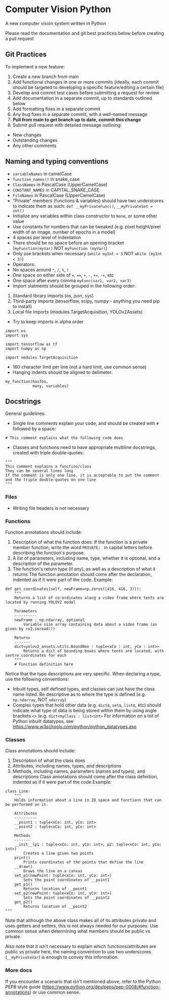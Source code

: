# Computer Vision Python

A new computer vision system written in Python

Please read the documentation and git best practices below before creating a pull request

## Git Practices
To implement a new feature:
1. Create a new branch from main
2. Add functional changes in one or more commits (ideally, each commit should be targeted to developing a specific feature/editing a certain file)
3. Develop and commit test cases before submitting a request for review
4. Add documentation in a separate commit, up to standards outlined below
5. Add formatting fixes in a separate commit
6. Any bug fixes in a separate commit, with a well-named message
7. **Pull from main to get branch up to date, commit this change**
8. Submit pull request with detailed message outlining:
  * New changes
  * Outstanding changes
  * Any other comments

## Naming and typing conventions
* `variableNames` in camelCase
* `function_names()` in snake_case
* `ClassNames` in PascalCase (UpperCamelCase)
* `CONSTANT_NAMES` in CAPITAL_SNAKE_CASE
* `FileNames` in PascalCase (UpperCamelCase)
* "Private" members (functions & variables) should have two underscores to indicate them as such: `def __myPrivateFunc()`, `__myPrivateSet = set()`
* Initialize any variables within class constructor to `None`, or some other value
* Use constants for numbers that can be tweaked (e.g. pixel height/pixel width of an image, number of epochs in a model)
* 4 spaces per level of indentation
* There should be no space before an opening bracket (`myFunction(myVar)` NOT `myFunction (myVar)`)
* Only use brackets when necessary (`while myInt < 3` NOT `while (myInt < 3)`)
* Operators:
* No spaces around `*`, `/`, `%`, `!`
* One space on either side of `=`, `==`, `+`, `-`, `+=`, `-=`, etc
* One space after every comma `myFunc(var1, var2, var3)`
* Import statments should be grouped in the following order:
1. Standard library imports (os, json, sys)
2. Third-party imports (tensorflow, scipy, numpy - anything you need pip to install)
3. Local file imports (modules.TargetAcquisition, YOLOv2Assets)
* Try to keep imports in alpha order
```
import os
import sys

import tensorflow as tf
import numpy as np

import modules.TargetAcquisition
```
* 160 character limit per line (not a hard limit, use common sense)
* Hanging indents should be aligned to delimeter:
```
my_function(hasToo,
            many, variables)
```

## Docstrings
General guidelines:
* Single line comments explain your code, and should be created with `#` followed by a space:
```
# This comment explains what the following code does
```
* Classes and functions need to have appropriate multiline docstrings, created with triple double-quotes:
```
"""
This comment explains a function/class
They can be several lines long
If the comment is only one line, it is acceptable to put the comment and the triple double-quotes on one line
"""
```

### Files
* Writing file headers is not necessary

### Functions
Function annotations should include:
1. Description of what the function does. If the function is a private member function, write the word `PRIVATE: ` in capital letters before describing the function's purpose.
2. A list of parameters, including name, type, whether it is optional, and a description of the parameter.
3. The function's return type (if any), as well as a description of what it returns
The function annotation should come after the declaration, indented as if it were part of the code.
Example:
```
def get_coordinates(self, newFrame=np.zeros((416, 416, 3))):
    """
    Returns a list of co-ordinates along a video frame where tents are located by running YOLOV2 model
    
    Parameters
    ----------
    newFrame : np.ndarray, optional
        Variable size array containing data about a video frame (as given by cv2.imread())

    Returns
    -------
    dict<yolov2_assets.utils.BoundBox : tuple<xCo : int, yCo : int>>
        Returns a dict of bounding boxes where tents are located, with centre coordinates for each
    """
    # Function definition here
```
Notice that the type descriptions are very specific. When declaring a type, use the following conventions:
* Inbuilt types, self defined types, and classes can just have the class name listed. Be descriptive as to where the type is defined (e.g. `np.ndarray`, NOT `ndarray`)
* Complex types that hold other data (e.g. `dict`s, `set`s, `list`s, etc) should indicate what type of data is being stored within them by using angle brackets `<>` (e.g. `dict<myClass : list<int>`
For information on a list of Python inbuilt datatypes, see https://www.w3schools.com/python/python_datatypes.asp

### Classes
Class annotations should include:
1. Description of what the class does
2. Attributes, including names, types, and descriptions
3. Methods, including names, parameters (names and types), and descriptions
Class annotations should come after the class definition, indented as if it were part of the code
Example:
```
class Line:
    """
    Holds information about a line in 2D space and functions that can be performed on it.
    
    Attributes
    ----------
    __point1 : tuple<xCo: int, yCo: int>
    __point2 : tuple<xCo: int, yCo: int>
    
    Methods
    -------
    __init__(p1 : tuple<xCo: int, yCo: int>, p2: tuple<xCo: int, yCo: int>)
        Creates a line given two points
    print()
        Prints coordinates of the points that define the line
    __draw()
        Draws the line on a canvas
    set_p1(newPoint: tuple<xCo: int, yCo: int>)
        Sets the point coordinates of __point1
    get_p1()
        Returns location of __point1
    set_p2(newPoint: tuple<xCo: int, yCo: int>)
        Sets the point coordinates of __point2
    get_p2()
        Returns location of __point2
"""
```
Note that although the above class makes all of its attributes private and uses getters and setters, this is not always needed for our purposes. Use common sense when determining what members should be public vs private.

Also note that it isn't necessary to explain which functions/attributes are public vs private here, the naming convention to use two underscores (`__myPrivateVar`) is enough to convey this information.

### More docs
If you encounter a scenario that isn't mentioned above, refer to the Python PEP8 style guide (https://www.python.org/dev/peps/pep-0008/#function-annotations) or use common sense.
